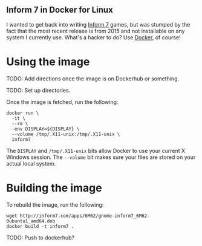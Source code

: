 Inform 7 in Docker for Linux
----------------------------

I wanted to get back into writing [Inform 7](http://inform7.com) games, but was stumped by the fact that the most recent release is from 2015 and not installable on any system I currently use. What's a hacker to do?  Use [Docker](https://www.docker.com), of course!


Using the image
===============

TODO: Add directions once the image is on Dockerhub or something.

TODO: Set up directories.

Once the image is fetched, run the following:
```
docker run \
  -it \
  --rm \
  -env DISPLAY=${DISPLAY} \
  --volume /tmp/.X11-unix:/tmp/.X11-unix \
  inform7
```

The `DISPLAY` and `/tmp/.X11-unix` bits allow Docker to use your current X Windows session. The `--volume` bit makes sure your files are stored on your actual local system.

Building the image
==================

To rebuild the image, run the following:

```
wget http://inform7.com/apps/6M62/gnome-inform7_6M62-0ubuntu1_amd64.deb
docker build -t inform7 .
```

TODO: Push to dockerhub?

